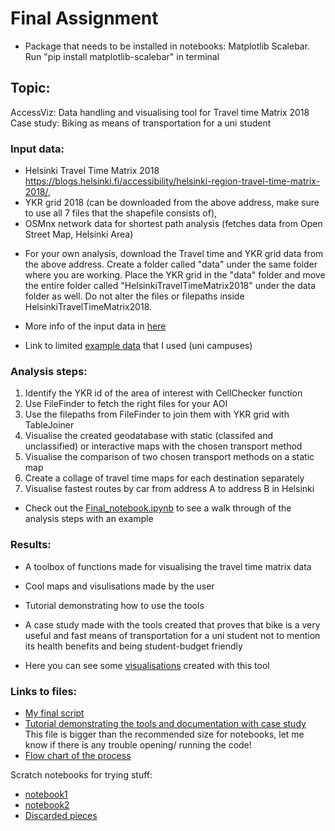 # Final Assignment

* Package that needs to be installed in notebooks: Matplotlib Scalebar. Run "pip install matplotlib-scalebar" in terminal

## Topic: 
AccessViz: Data handling and visualising tool for Travel time Matrix 2018
Case study: Biking as means of transportation for a uni student 

### Input data: 
- Helsinki Travel Time Matrix 2018 https://blogs.helsinki.fi/accessibility/helsinki-region-travel-time-matrix-2018/, 
- YKR grid 2018 (can be downloaded from the above address, make sure to use all 7 files that the shapefile consists of), 
- OSMnx network data for shortest path analysis (fetches data from Open Street Map, Helsinki Area)

* For your own analysis, download the Travel time and YKR grid data from the above address. Create a folder called "data" under the same folder where you are working. Place the YKR grid in the "data" folder and move the entire folder called "HelsinkiTravelTimeMatrix2018" under the data folder as well. Do not alter the files or filepaths inside HelsinkiTravelTimeMatrix2018.

* More info of the input data in [here](Final_notebook.ipynb)

* Link to limited [example data](data) that I used (uni campuses) 

### Analysis steps: 
1. Identify the YKR id of the area of interest with CellChecker function
2. Use FileFinder to fetch the right files for your AOI
3. Use the filepaths from  FileFinder to join them with YKR grid with TableJoiner
4. Visualise the created geodatabase with static (classifed and unclassified) or interactive maps with the chosen transport method
5. Visualise the comparison of two chosen transport methods on a static map
6. Create a collage of travel time maps for each destination separately
7. Visualise fastest routes by car from address A to address B in Helsinki

* Check out the [Final_notebook.ipynb](Final_notebook.ipynb) to see a walk through of the analysis steps with an example



### Results:
- A toolbox of functions made for visualising the travel time  matrix data
- Cool maps and visulisations made by the user 
- Tutorial demonstrating how to use the tools 
- A case study made with the tools created that proves that bike is a very useful and fast means of transportation for a uni student not to mention its health benefits and being student-budget friendly

- Here you can see some [visualisations](outputs) created  with this tool 

### Links to files:
- [My final script](Final_assignment.py)
- [Tutorial demonstrating the tools and documentation with case study](Final_notebook.ipynb) This file is bigger than the recommended size for notebooks, let me know if there is any trouble opening/ running the code!
- [Flow chart of the process](Flow_chart.png)


Scratch notebooks for trying stuff: 
- [notebook1](Final.ipynb)
- [notebook2](OSMNX.ipynb)
- [Discarded pieces](discarded_pieces.ipynb)
